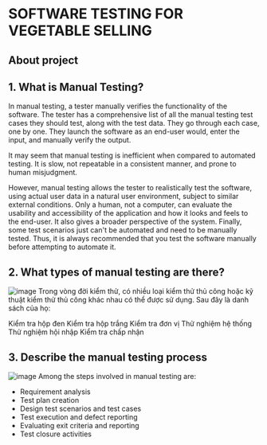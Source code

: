 # SOFTWARE TESTING FOR VEGETABLE SELLING
## About project

## 1. What is Manual Testing?
In manual testing, a tester manually verifies the functionality of the software. The tester has a comprehensive list of all the manual testing test cases they should test, along with the test data. They go through each case, one by one. They launch the software as an end-user would, enter the input, and manually verify the output.

It may seem that manual testing is inefficient when compared to automated testing. It is slow, not repeatable in a consistent manner, and prone to human misjudgment.

However, manual testing allows the tester to realistically test the software, using actual user data in a natural user environment, subject to similar external conditions. Only a human, not a computer, can evaluate the usability and accessibility of the application and how it looks and feels to the end-user. It also gives a broader perspective of the system. Finally, some test scenarios just can't be automated and need to be manually tested. Thus, it is always recommended that you test the software manually before attempting to automate it.

## 2. What types of manual testing are there?
![image](https://github.com/HuynhTrQuyenLam/Software-Testing-For-Vegetable-Selling/assets/114284524/87218296-7785-4d45-8823-c0f492f02a60)
Trong vòng đời kiểm thử, có nhiều loại kiểm thử thủ công hoặc kỹ thuật kiểm thử thủ công khác nhau có thể được sử dụng. Sau đây là danh sách của họ:

Kiểm tra hộp đen
Kiểm tra hộp trắng
Kiểm tra đơn vị
Thử nghiệm hệ thống
Thử nghiệm hội nhập
Kiểm tra chấp nhận
## 3. Describe the manual testing process
![image](https://github.com/HuynhTrQuyenLam/Software-Testing-For-Vegetable-Selling/assets/114284524/908ab453-febb-4524-af9d-ff501deec496)
Among the steps involved in manual testing are:

* Requirement analysis
* Test plan creation
* Design test scenarios and test cases
* Test execution and defect reporting
* Evaluating exit criteria and reporting
* Test closure activities
